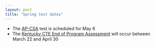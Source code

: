 ```yaml
---
layout: post
title: "Spring test dates"
---
```


* The [AP-CSA](https://apcentral.collegeboard.org/courses/exam-dates-and-fees) test is scheduled for May 6
* The [Kentucky CTE End of Program Assessment](https://sites.google.com/fayette.kyschools.us/fcps-cte-instructor-resources/eop) will occur between March 22 and April 30
